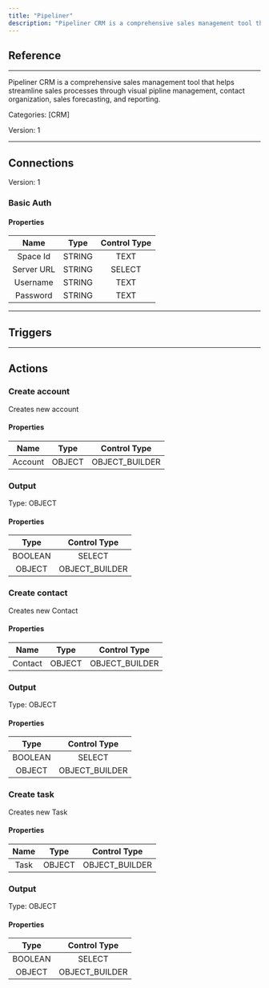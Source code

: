 ```yaml
---
title: "Pipeliner"
description: "Pipeliner CRM is a comprehensive sales management tool that helps streamline sales processes through visual pipline management, contact organization, sales forecasting, and reporting."
---
```

## Reference
<hr />

Pipeliner CRM is a comprehensive sales management tool that helps streamline sales processes through visual pipline management, contact organization, sales forecasting, and reporting.

Categories: [CRM]

Version: 1

<hr />



## Connections

Version: 1


### Basic Auth

#### Properties

|      Name      |     Type     |     Control Type     |
|:--------------:|:------------:|:--------------------:|
| Space Id | STRING | TEXT  |
| Server URL | STRING | SELECT  |
| Username | STRING | TEXT  |
| Password | STRING | TEXT  |





<hr />



## Triggers



<hr />



## Actions


### Create account
Creates new account

#### Properties

|      Name      |     Type     |     Control Type     |
|:--------------:|:------------:|:--------------------:|
| Account | OBJECT | OBJECT_BUILDER  |


### Output



Type: OBJECT

#### Properties

|     Type     |     Control Type     |
|:------------:|:--------------------:|
| BOOLEAN | SELECT  |
| OBJECT | OBJECT_BUILDER  |





### Create contact
Creates new Contact

#### Properties

|      Name      |     Type     |     Control Type     |
|:--------------:|:------------:|:--------------------:|
| Contact | OBJECT | OBJECT_BUILDER  |


### Output



Type: OBJECT

#### Properties

|     Type     |     Control Type     |
|:------------:|:--------------------:|
| BOOLEAN | SELECT  |
| OBJECT | OBJECT_BUILDER  |





### Create task
Creates new Task

#### Properties

|      Name      |     Type     |     Control Type     |
|:--------------:|:------------:|:--------------------:|
| Task | OBJECT | OBJECT_BUILDER  |


### Output



Type: OBJECT

#### Properties

|     Type     |     Control Type     |
|:------------:|:--------------------:|
| BOOLEAN | SELECT  |
| OBJECT | OBJECT_BUILDER  |






